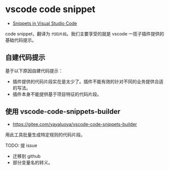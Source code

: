 # vscode code snippet

- [Snippets in Visual Studio Code](https://code.visualstudio.com/docs/editor/userdefinedsnippets)

code snippet，翻译为 `代码片段`。我们主要享受的就是 vscode 一揽子插件提供的基础代码提示。

## 自建代码提示

基于以下原因自建代码提示：

- 插件提供的代码片段实在是太少了。插件不能有效的针对不同的业务提供合适的写法。
- 插件本身不能提供基于项目特征的代码片段。

## 使用 vscode-code-snippets-builder

- https://gitee.com/yayaluoya/vscode-code-snippets-builder

用此工具批量生成特定规则的代码片段。

TODO:
提 issue

- 迁移到 github
- 部分变量名的转义。
